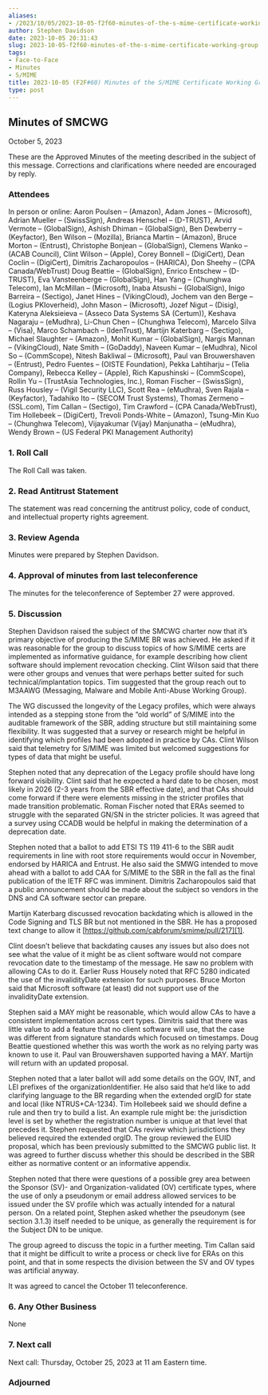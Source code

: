 ```yaml
---
aliases:
- /2023/10/05/2023-10-05-f2f60-minutes-of-the-s-mime-certificate-working-group/
author: Stephen Davidson
date: 2023-10-05 20:31:43
slug: 2023-10-05-f2f60-minutes-of-the-s-mime-certificate-working-group
tags:
- Face-to-Face
- Minutes
- S/MIME
title: 2023-10-05 (F2F#60) Minutes of the S/MIME Certificate Working Group
type: post
---
```


## Minutes of SMCWG

October 5, 2023

These are the Approved Minutes of the meeting described in the subject of this message. Corrections and clarifications where needed are encouraged by reply.

### Attendees

In person or online: Aaron Poulsen – (Amazon), Adam Jones – (Microsoft), Adrian Mueller – (SwissSign), Andreas Henschel – (D-TRUST), Arvid Vermote – (GlobalSign), Ashish Dhiman – (GlobalSign), Ben Dewberry – (Keyfactor), Ben Wilson – (Mozilla), Brianca Martin – (Amazon), Bruce Morton – (Entrust), Christophe Bonjean – (GlobalSign), Clemens Wanko – (ACAB Council), Clint Wilson – (Apple), Corey Bonnell – (DigiCert), Dean Coclin – (DigiCert), Dimitris Zacharopoulos – (HARICA), Don Sheehy – (CPA Canada/WebTrust) Doug Beattie – (GlobalSign), Enrico Entschew – (D-TRUST), Eva Vansteenberge – (GlobalSign), Han Yang – (Chunghwa Telecom), Ian McMillan – (Microsoft), Inaba Atsushi – (GlobalSign), Inigo Barreira – (Sectigo), Janet Hines – (VikingCloud), Jochem van den Berge – (Logius PKIoverheid), John Mason – (Microsoft), Jozef Nigut – (Disig), Kateryna Aleksieieva – (Asseco Data Systems SA (Certum)), Keshava Nagaraju – (eMudhra), Li-Chun Chen – (Chunghwa Telecom), Marcelo Silva – (Visa), Marco Schambach – (IdenTrust), Martijn Katerbarg – (Sectigo), Michael Slaughter – (Amazon), Mohit Kumar – (GlobalSign), Nargis Mannan – (VikingCloud), Nate Smith – (GoDaddy), Naveen Kumar – (eMudhra), Nicol So – (CommScope), Nitesh Bakliwal – (Microsoft), Paul van Brouwershaven – (Entrust), Pedro Fuentes – (OISTE Foundation), Pekka Lahtiharju – (Telia Company), Rebecca Kelley – (Apple), Rich Kapushinski – (CommScope), Rollin Yu – (TrustAsia Technologies, Inc.), Roman Fischer – (SwissSign), Russ Housley – (Vigil Security LLC), Scott Rea – (eMudhra), Sven Rajala – (Keyfactor), Tadahiko Ito – (SECOM Trust Systems), Thomas Zermeno – (SSL.com), Tim Callan – (Sectigo), Tim Crawford – (CPA Canada/WebTrust), Tim Hollebeek – (DigiCert), Trevoli Ponds-White – (Amazon), Tsung-Min Kuo – (Chunghwa Telecom), Vijayakumar (Vijay) Manjunatha – (eMudhra), Wendy Brown – (US Federal PKI Management Authority)

### 1. Roll Call

The Roll Call was taken.

### 2. Read Antitrust Statement

The statement was read concerning the antitrust policy, code of conduct, and intellectual property rights agreement.

### 3. Review Agenda

Minutes were prepared by Stephen Davidson.

### 4. Approval of minutes from last teleconference

The minutes for the teleconference of September 27 were approved.

### 5. Discussion

Stephen Davidson raised the subject of the SMCWG charter now that it’s primary objective of producing the S/MIME BR was achieved. He asked if it was reasonable for the group to discuss topics of how S/MIME certs are implemented as informative guidance, for example describing how client software should implement revocation checking. Clint Wilson said that there were other groups and venues that were perhaps better suited for such technical/implantation topics. Tim suggested that the group reach out to M3AAWG (Messaging, Malware and Mobile Anti-Abuse Working Group).

The WG discussed the longevity of the Legacy profiles, which were always intended as a stepping stone from the “old world” of S/MIME into the auditable framework of the SBR, adding structure but still maintaining some flexibility. It was suggested that a survey or research might be helpful in identifying which profiles had been adopted in practice by CAs. Clint Wilson said that telemetry for S/MIME was limited but welcomed suggestions for types of data that might be useful.

Stephen noted that any deprecation of the Legacy profile should have long forward visibility. Clint said that he expected a hard date to be chosen, most likely in 2026 (2-3 years from the SBR effective date), and that CAs should come forward if there were elements missing in the stricter profiles that made transition problematic. Roman Fischer noted that ERAs seemed to struggle with the separated GN/SN in the stricter policies. It was agreed that a survey using CCADB would be helpful in making the determination of a deprecation date.

Stephen noted that a ballot to add ETSI TS 119 411-6 to the SBR audit requirements in line with root store requirements would occur in November, endorsed by HARICA and Entrust. He also said the SMWG intended to move ahead with a ballot to add CAA for S/MIME to the SBR in the fall as the final publication of the IETF RFC was imminent. Dimitris Zacharopoulos said that a public announcement should be made about the subject so vendors in the DNS and CA software sector can prepare.

Martijn Katerbarg discussed revocation backdating which is allowed in the Code Signing and TLS BR but not mentioned in the SBR. He has a proposed text change to allow it [https://github.com/cabforum/smime/pull/217][1].

Clint doesn’t believe that backdating causes any issues but also does not see what the value of it might be as client software would not compare revocation date to the timestamp of the message. He saw no problem with allowing CAs to do it. Earlier Russ Housely noted that RFC 5280 indicated the use of the invalidityDate extension for such purposes. Bruce Morton said that Microsoft software (at least) did not support use of the invalidityDate extension.

Stephen said a MAY might be reasonable, which would allow CAs to have a consistent implementation across cert types. Dimitris said that there was little value to add a feature that no client software will use, that the case was different from signature standards which focused on timestamps. Doug Beattie questioned whether this was worth the work as no relying party was known to use it. Paul van Brouwershaven supported having a MAY. Martijn will return with an updated proposal.

Stephen noted that a later ballot will add some details on the GOV, INT, and LEI prefixes of the organizationIdentifier. He also said that he’d like to add clarifying language to the BR regarding when the extended orgID for state and local (like NTRUS+CA-1234). Tim Hollebeek said we should define a rule and then try to build a list. An example rule might be: the jurisdiction level is set by whether the registration number is unique at that level that precedes it. Stephen requested that CAs review which jurisdictions they believed required the extended orgID. The group reviewed the EUID proposal, which has been previously submitted to the SMCWG public list. It was agreed to further discuss whether this should be described in the SBR either as normative content or an informative appendix.

Stephen noted that there were questions of a possible grey area between the Sponsor (SV)- and Organization-validated (OV) certificate types, where the use of only a pseudonym or email address allowed services to be issued under the SV profile which was actually intended for a natural person. On a related point, Stephen asked whether the pseudonym (see section 3.1.3) itself needed to be unique, as generally the requirement is for the Subject DN to be unique.

The group agreed to discuss the topic in a further meeting. Tim Callan said that it might be difficult to write a process or check live for ERAs on this point, and that in some respects the division between the SV and OV types was artificial anyway.

It was agreed to cancel the October 11 teleconference.

### 6. Any Other Business

None

### 7. Next call

Next call: Thursday, October 25, 2023 at 11 am Eastern time.

### Adjourned

[1]: https://github.com/cabforum/smime/pull/217